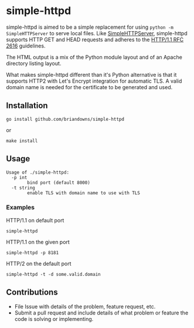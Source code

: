 # simple-httpd

simple-httpd is aimed to be a simple replacement for using `python -m SimpleHTTPServer` to serve local files.  Like [SimpleHTTPServer](https://docs.python.org/2/library/simplehttpserver.html), simple-httpd supports HTTP GET and HEAD requests and adheres to the [HTTP/1.1 RFC 2616](https://www.w3.org/Protocols/rfc2616/rfc2616-sec14.html) guidelines.  

The HTML output is a mix of the Python module layout and of an Apache directory listing layout. 

What makes simple-httpd different than it's Python alternative is that it supports HTTP2 with Let's Encrypt integration for automatic TLS.  A valid domain name is needed for the certificate to be generated and used.

## Installation

```
go install github.com/briandowns/simple-httpd
```
or
```
make install
```

## Usage

```
Usage of ./simple-httpd:
  -p int
    	bind port (default 8000)
  -t string
    	enable TLS with domain name to use with TLS
```

### Examples

HTTP/1.1 on default port

```
simple-httpd
```

HTTP/1.1 on the given port

```
simple-httpd -p 8181
```

HTTP/2 on the default port

```
simple-httpd -t -d some.valid.domain
```

## Contributions 

* File Issue with details of the problem, feature request, etc.
* Submit a pull request and include details of what problem or feature the code is solving or implementing.
